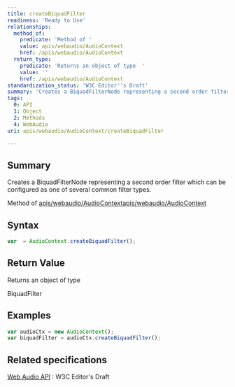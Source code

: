 ```yaml
---
title: createBiquadFilter
readiness: 'Ready to Use'
relationships:
  method_of:
    predicate: 'Method of '
    value: apis/webaudio/AudioContext
    href: /apis/webaudio/AudioContext
  return_type:
    predicate: 'Returns an object of type  '
    value: ''
    href: /apis/webaudio/AudioContext
standardization_status: 'W3C Editor''s Draft'
summary: 'Creates a BiquadFilterNode representing a second order filter which can be configured as one of several common filter types.'
tags:
  0: API
  1: Object
  2: Methods
  4: WebAudio
uri: apis/webaudio/AudioContext/createBiquadFilter

---
```

## Summary

Creates a BiquadFilterNode representing a second order filter which can be configured as one of several common filter types.

Method of [apis/webaudio/AudioContext](/apis/webaudio/AudioContext)[apis/webaudio/AudioContext](/apis/webaudio/AudioContext)

## Syntax

``` js
var  = AudioContext.createBiquadFilter();
```

## Return Value

Returns an object of type

BiquadFilter

## Examples

``` js
var audioCtx = new AudioContext();
var biquadFilter = audioCtx.createBiquadFilter();
```

## Related specifications

[Web Audio API](http://webaudio.github.io/web-audio-api/)
:   W3C Editor's Draft
